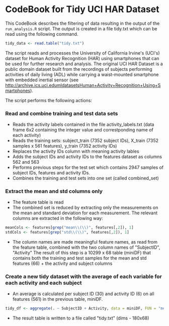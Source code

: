 CodeBook for Tidy UCI HAR Dataset
=================================

This CodeBook describes the filtering of data resulting in the output of the `run_analysis.R` script. 
The output is created in a file tidy.txt which can be read using the following command.

```R
tidy_data <- read.table("tidy.txt")
```

The script reads and processes the University of California Irvine's (UCI's) dataset for Human Activity Recognition (HAR) using smartphones that can be used for further research and analysis. The original UCI HAR Dataset is a public domain dataset built from the recordings of subjects performing activities of daily living (ADL) while carrying a waist-mounted smartphone with embedded inertial sensor (see http://archive.ics.uci.edumldatasetsHuman+Activity+Recognition+Using+Smartphones).

The script performs the following actions:
### Read and combine training and test data sets
* Reads the activity labels contained in the file activity_labels.txt (data frame 6x2 containing the integer value and correstponding name of each activity)
* Reads the training sets: subject_train (7352 subject IDs), X_train (7352 samples x 561 features), y_train (7352 activity IDs)
* Replaces the activity IDs column with meaning activity lables
* Adds the subject IDs and activity IDs to the features dataset as columns 562 and 563
* Performs previous steps for the test set which contains 2947 samples of subject IDs, features and activity IDs.
* Combines the training and test sets into one set (called combined_set)

### Extract the mean and std columns only
* The feature table is read
* The combined set is reduced by extracting only the measurements on the mean and standard deviation for each measurement. The relevant columns are extracted in the following way:
```R
meanCols <- features[grep("mean\\(\\)", features[,2]), 1]
stdCols <- features[grep("std\\(\\)", features[,2]), 1]
```
* The column names are made meaningful feature names, as read from the feature table, combined with the two column names of "SubjectID", "Activity"
The result of this step is a 10299 x 68 table (miniDF) that contains both the training and test samples for the mean and std features (66) + the activity and subject columns

### Create a new tidy dataset with the average of each variable for each activity and each subject
* An average is calculated per subject ID (30) and activity ID (6) on all features (561) in the previous table, miniDF.
```R
tidy_df <- aggregate(. ~ SubjectID + Activity, data = miniDF, FUN = "mean")
```
* The result table is written to a file called "tidy.txt" (dims - 180x68)